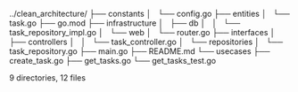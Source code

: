 ../clean_architecture/
├── constants
│   └── config.go
├── entities
│   └── task.go
├── go.mod
├── infrastructure
│   ├── db
│   │   └── task_repository_impl.go
│   └── web
│       └── router.go
├── interfaces
│   ├── controllers
│   │   └── task_controller.go
│   └── repositories
│       └── task_repository.go
├── main.go
├── README.md
└── usecases
    ├── create_task.go
    ├── get_tasks.go
    └── get_tasks_test.go

9 directories, 12 files

